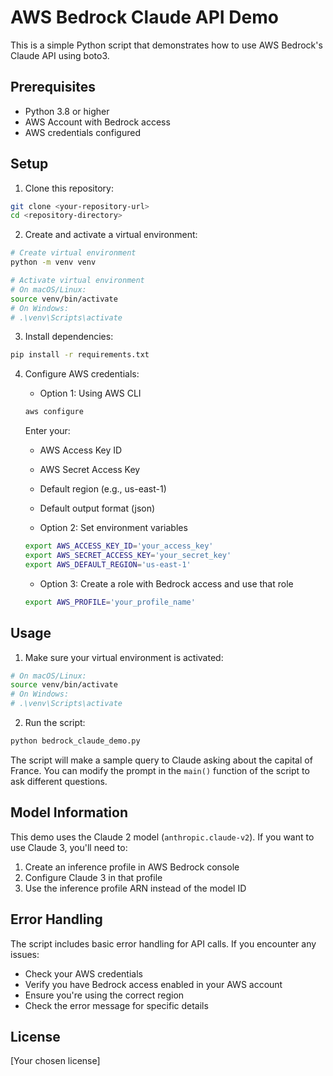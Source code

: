 # AWS Bedrock Claude API Demo

This is a simple Python script that demonstrates how to use AWS Bedrock's Claude API using boto3.

## Prerequisites

- Python 3.8 or higher
- AWS Account with Bedrock access
- AWS credentials configured

## Setup

1. Clone this repository:
```bash
git clone <your-repository-url>
cd <repository-directory>
```

2. Create and activate a virtual environment:
```bash
# Create virtual environment
python -m venv venv

# Activate virtual environment
# On macOS/Linux:
source venv/bin/activate
# On Windows:
# .\venv\Scripts\activate
```

3. Install dependencies:
```bash
pip install -r requirements.txt
```

4. Configure AWS credentials:
   - Option 1: Using AWS CLI
   ```bash
   aws configure
   ```
   Enter your:
   - AWS Access Key ID
   - AWS Secret Access Key
   - Default region (e.g., us-east-1)
   - Default output format (json)

   - Option 2: Set environment variables
   ```bash
   export AWS_ACCESS_KEY_ID='your_access_key'
   export AWS_SECRET_ACCESS_KEY='your_secret_key'
   export AWS_DEFAULT_REGION='us-east-1'
   ```

   - Option 3: Create a role with Bedrock access and use that role
   ```bash
   export AWS_PROFILE='your_profile_name'
   ```

## Usage

1. Make sure your virtual environment is activated:
```bash
# On macOS/Linux:
source venv/bin/activate
# On Windows:
# .\venv\Scripts\activate
```

2. Run the script:
```bash
python bedrock_claude_demo.py
```

The script will make a sample query to Claude asking about the capital of France. You can modify the prompt in the `main()` function of the script to ask different questions.

## Model Information

This demo uses the Claude 2 model (`anthropic.claude-v2`). If you want to use Claude 3, you'll need to:
1. Create an inference profile in AWS Bedrock console
2. Configure Claude 3 in that profile
3. Use the inference profile ARN instead of the model ID

## Error Handling

The script includes basic error handling for API calls. If you encounter any issues:
- Check your AWS credentials
- Verify you have Bedrock access enabled in your AWS account
- Ensure you're using the correct region
- Check the error message for specific details

## License

[Your chosen license] 
